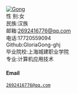 [![Gong](https://img.shields.io/badge/ghj-github-blue?logo=github)](https://github.com/ghj)  
性 别:女  
民族:汉族  
邮箱:2692416776@qq.com  
电话:17720559094  
Github:GloriaGong-ghj  
毕业院校:上海城建职业学院  
专业:计算机应用技术  

#### Email  
<code>2692416776@qq.com</code>  